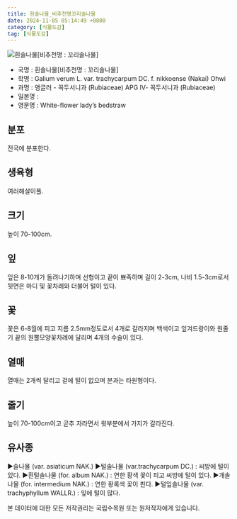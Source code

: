 ```yaml
---
title: 흰솔나물_비추천명꼬리솔나물
date: 2024-11-05 05:14:49 +0800
category: [식물도감]
tag: [식물도감]
---
```




![흰솔나물[비추천명 : 꼬리솔나물]](/fileUpload/plants/basic/Rubiaceae/Galium/18111/18111_1_th2.jpg)
- 국명 : 흰솔나물[비추천명 : 꼬리솔나물]
- 학명 : Galium verum L. var. trachycarpum DC. f. nikkoense (Nakai) Ohwi
- 과명 : 앵글러 - 꼭두서니과 (Rubiaceae) APG Ⅳ- 꼭두서니과 (Rubiaceae)
- 일본명 : 
- 영문명 : White-flower lady’s bedstraw


## 분포
전국에 분포한다.
## 생육형
여러해살이풀.
## 크기
높이 70-100cm.
## 잎
잎은 8-10개가 돌려나기하며 선형이고 끝이 뾰족하며 길이 2-3cm, 나비 1.5-3cm로서 뒷면은 마디 및 꽃차례와 더불어 털이 있다.
## 꽃
꽃은 6-8월에 피고 지름 2.5mm정도로서 4개로 갈라지며 백색이고 잎겨드랑이와 원줄기 끝의 원뿔모양꽃차례에 달리며 4개의 수술이 있다.
## 열매
열매는 2개씩 달리고 겉에 털이 없으며 분과는 타원형이다.
## 줄기
높이 70-100cm이고 곧추 자라면서 윗부분에서 가지가 갈라진다.
## 유사종
▶솔나물 (var. asiaticum NAK.) ▶털솔나물 (var.trachycarpum DC.) : 씨방에 털이 있다. ▶흰털솔나물 (for. album NAK.) : 연한 황색 꽃이 피고 씨방에 털이 있다. ▶개솔나물 (for. intermedium NAK.) : 연한 황록색 꽃이 핀다. ▶털잎솔나물 (var. trachyphyllum WALLR.) : 잎에 털이 많다.






본 데이터에 대한 모든 저작권리는 국립수목원 또는 원저작자에게 있습니다.
